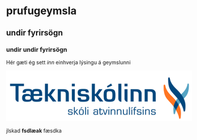 # prufugeymsla

## undir fyrirsögn

### undir undir fyrirsögn

Hér gæti ég sett *inn* einhverja lýsingu á geymslunni

![logo skólans](logo.PNG)

jlskad **fsdlæak** fæsdka 
